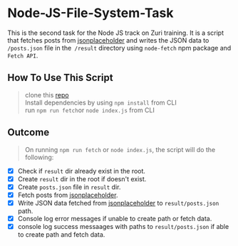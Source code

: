 # Node-JS-File-System-Task

This is the second task for the Node JS track on Zuri training. It is a script that fetches posts from [jsonplaceholder](http://jsonplaceholder.typicode.com/posts) and writes the JSON data to `/posts.json` file in the` /result` directory using `node-fetch` npm package and `Fetch API`.

## How To Use This Script

> clone this [repo](https://github.com/AmosSpark/Node-JS-File-System-Task.git) <br>
> Install dependencies by using `npm install` from CLI <br>
> run `npm run fetch`or `node index.js` from CLI <br>

## Outcome

> On running `npm run fetch` or `node index.js`, the script will do the following:

- [x] Check if `result` dir already exist in the root.
- [x] Create `result` dir in the root if doesn't exist.
- [x] Create `posts.json` file in `result` dir.
- [x] Fetch posts from [jsonplaceholder](http://jsonplaceholder.typicode.com/posts).
- [x] Write JSON data fetched from [jsonplaceholder](http://jsonplaceholder.typicode.com/posts) to `result/posts.json` path.
- [x] Console log error messages if unable to create path or fetch data.
- [x] console log success messaages with paths to `result/posts.json` if able to create path and fetch data.
